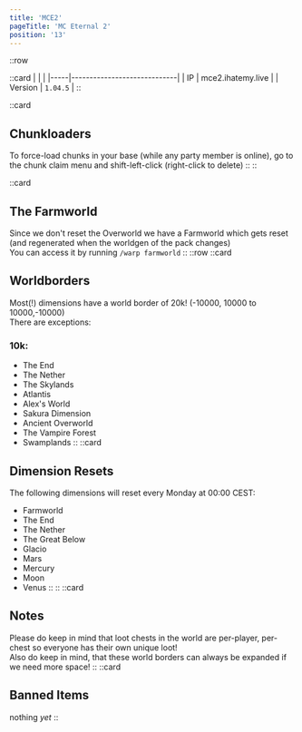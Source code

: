 ```yaml
---
title: 'MCE2'
pageTitle: 'MC Eternal 2'
position: '13'
---
```

::row

::card
|     |                             |
|-----|-----------------------------|
| IP  |    mce2.ihatemy.live       |
| Version  |   `1.04.5`        |
::

::card
## Chunkloaders
To force-load chunks in your base (while any party member is online), go to the chunk claim menu and shift-left-click (right-click to delete)
::
::

::card
## The Farmworld
Since we don't reset the Overworld we have a Farmworld which gets reset (and regenerated when the worldgen of the pack changes)  
You can access it by running `/warp farmworld`
::
::row
::card
## Worldborders
Most(!) dimensions have a world border of 20k! (-10000, 10000 to 10000,-10000)  
There are exceptions:
### 10k:
- The End
- The Nether
- The Skylands
- Atlantis
- Alex's World
- Sakura Dimension
- Ancient Overworld
- The Vampire Forest
- Swamplands
::
::card
## Dimension Resets
The following dimensions will reset every Monday at 00:00 CEST:  
- Farmworld
- The End
- The Nether
- The Great Below
- Glacio
- Mars
- Mercury
- Moon
- Venus
::
::
::card
## Notes
Please do keep in mind that loot chests in the world are per-player, per-chest so everyone has their own unique loot!  
Also do keep in mind, that these world borders can always be expanded if we need more space!
::
::card
## Banned Items
nothing _yet_
::